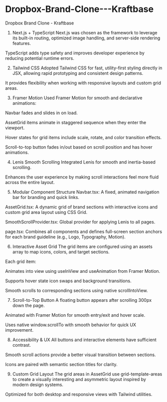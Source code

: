 # Dropbox-Brand-Clone---Kraftbase
Dropbox Brand Clone - Kraftbase

1. Next.js + TypeScript
 Next.js was chosen as the framework to leverage its built-in routing, optimized image handling, and server-side rendering features.

 TypeScript adds type safety and improves developer experience by reducing potential runtime errors.

2. Tailwind CSS
Adopted Tailwind CSS for fast, utility-first styling directly in JSX, allowing rapid prototyping and consistent design patterns.

It provides flexibility when working with responsive layouts and custom grid areas.

3. Framer Motion
Used Framer Motion for smooth and declarative animations:

Navbar fades and slides in on load.

AssetGrid items animate in staggered sequence when they enter the viewport.

Hover states for grid items include scale, rotate, and color transition effects.

Scroll-to-top button fades in/out based on scroll position and has hover animations.

4. Lenis Smooth Scrolling
Integrated Lenis for smooth and inertia-based scrolling.

Enhances the user experience by making scroll interactions feel more fluid across the entire layout.

5. Modular Component Structure
Navbar.tsx: A fixed, animated navigation bar for branding and quick links.

AssetGrid.tsx: A dynamic grid of brand sections with interactive icons and custom grid area layout using CSS Grid.

SmoothScrollProvider.tsx: Global provider for applying Lenis to all pages.

page.tsx: Combines all components and defines full-screen section anchors for each brand guideline (e.g., Logo, Typography, Motion).

6. Interactive Asset Grid
The grid items are configured using an assets array to map icons, colors, and target sections.

Each grid item:

Animates into view using useInView and useAnimation from Framer Motion.

Supports hover state icon swaps and background transitions.

Smooth scrolls to corresponding sections using native scrollIntoView.

7. Scroll-to-Top Button
A floating button appears after scrolling 300px down the page.

Animated with Framer Motion for smooth entry/exit and hover scale.

Uses native window.scrollTo with smooth behavior for quick UX improvement.

8. Accessibility & UX
All buttons and interactive elements have sufficient contrast.

Smooth scroll actions provide a better visual transition between sections.

Icons are paired with semantic section titles for clarity.

9. Custom Grid Layout
The grid areas in AssetGrid use grid-template-areas to create a visually interesting and asymmetric layout inspired by modern design systems.

Optimized for both desktop and responsive views with Tailwind utilities.
